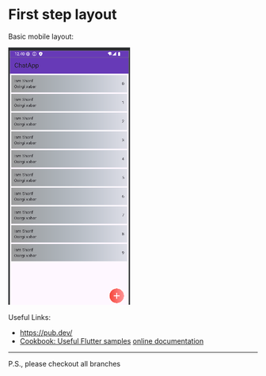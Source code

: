# First step layout

[//]: # (Basic desktop layout:)

[//]: # ()
[//]: # (![./images/mobile.png]&#40;images/desktop.png&#41;)
Basic mobile layout:

![./images/mobile.png](images/mobile.png)

Useful Links:

- https://pub.dev/
- [Cookbook: Useful Flutter samples](https://docs.flutter.dev/cookbook)
  [online documentation](https://docs.flutter.dev/)
<hr>

P.S., please checkout all branches